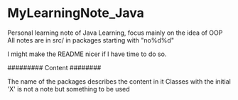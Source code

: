 # MyLearningNote_Java
Personal learning note of Java Learning, focus mainly on the idea of OOP
All notes are in src/ in packages starting with "no%d%d"

I might make the README nicer if I have time to do so.

######### Content ########

The name of the packages describes the content in it
Classes with the initial 'X' is not a note but something to be used